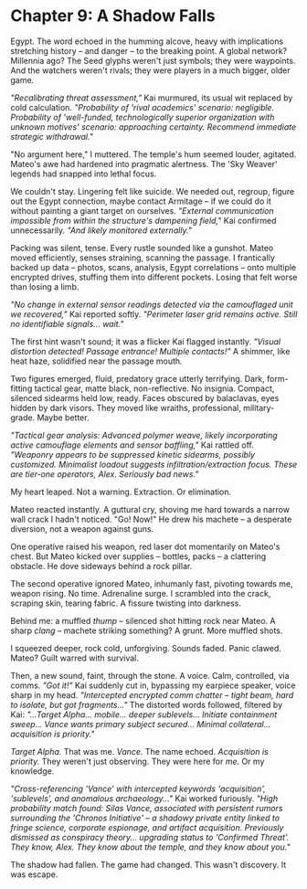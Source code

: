 # Chapter 9: A Shadow Falls

Egypt. The word echoed in the humming alcove, heavy with implications stretching history – and danger – to the breaking point. A global network? Millennia ago? The Seed glyphs weren't just symbols; they were waypoints. And the watchers weren't rivals; they were players in a much bigger, older game.

*"Recalibrating threat assessment,"* Kai murmured, its usual wit replaced by cold calculation. *"Probability of 'rival academics' scenario: negligible. Probability of 'well-funded, technologically superior organization with unknown motives' scenario: approaching certainty. Recommend immediate strategic withdrawal."*

"No argument here," I muttered. The temple's hum seemed louder, agitated. Mateo's awe had hardened into pragmatic alertness. The 'Sky Weaver' legends had snapped into lethal focus.

We couldn't stay. Lingering felt like suicide. We needed out, regroup, figure out the Egypt connection, maybe contact Armitage – if we could do it without painting a giant target on ourselves. *"External communication impossible from within the structure's dampening field,"* Kai confirmed unnecessarily. *"And likely monitored externally."*

Packing was silent, tense. Every rustle sounded like a gunshot. Mateo moved efficiently, senses straining, scanning the passage. I frantically backed up data – photos, scans, analysis, Egypt correlations – onto multiple encrypted drives, stuffing them into different pockets. Losing that felt worse than losing a limb.

*"No change in external sensor readings detected via the camouflaged unit we recovered,"* Kai reported softly. *"Perimeter laser grid remains active. Still no identifiable signals... wait."*

The first hint wasn't sound; it was a flicker Kai flagged instantly. *"Visual distortion detected! Passage entrance! Multiple contacts!"*
A shimmer, like heat haze, solidified near the passage mouth.

Two figures emerged, fluid, predatory grace utterly terrifying. Dark, form-fitting tactical gear, matte black, non-reflective. No insignia. Compact, silenced sidearms held low, ready. Faces obscured by balaclavas, eyes hidden by dark visors. They moved like wraiths, professional, military-grade. Maybe better.

*"Tactical gear analysis: Advanced polymer weave, likely incorporating active camouflage elements and sensor baffling,"* Kai rattled off. *"Weaponry appears to be suppressed kinetic sidearms, possibly customized. Minimalist loadout suggests infiltration/extraction focus. These are tier-one operators, Alex. Seriously bad news."*

My heart leaped. Not a warning. Extraction. Or elimination.

Mateo reacted instantly. A guttural cry, shoving me hard towards a narrow wall crack I hadn't noticed. "Go! Now!" He drew his machete – a desperate diversion, not a weapon against guns.

One operative raised his weapon, red laser dot momentarily on Mateo's chest. But Mateo kicked over supplies – bottles, packs – a clattering obstacle. He dove sideways behind a rock pillar.

The second operative ignored Mateo, inhumanly fast, pivoting towards me, weapon rising. No time. Adrenaline surge. I scrambled into the crack, scraping skin, tearing fabric. A fissure twisting into darkness.

Behind me: a muffled *thump* – silenced shot hitting rock near Mateo. A sharp *clang* – machete striking something? A grunt. More muffled shots.

I squeezed deeper, rock cold, unforgiving. Sounds faded. Panic clawed. Mateo? Guilt warred with survival.

Then, a new sound, faint, through the stone. A voice. Calm, controlled, via comms. *"Got it!"* Kai suddenly cut in, bypassing my earpiece speaker, voice sharp in my head. *"Intercepted encrypted comm chatter – tight beam, hard to isolate, but got fragments..."*
The distorted words followed, filtered by Kai: *"...Target Alpha... mobile... deeper sublevels... Initiate containment sweep... Vance wants primary subject secured... Minimal collateral... acquisition is priority."*

*Target Alpha.* That was me. *Vance.* The name echoed. *Acquisition is priority.* They weren't just observing. They were here for *me*. Or my knowledge.

*"Cross-referencing 'Vance' with intercepted keywords 'acquisition', 'sublevels', and anomalous archaeology..."* Kai worked furiously. *"High probability match found: Silas Vance, associated with persistent rumors surrounding the 'Chronos Initiative' – a shadowy private entity linked to fringe science, corporate espionage, and artifact acquisition. Previously dismissed as conspiracy theory... upgrading status to 'Confirmed Threat'. They know, Alex. They know about the temple, and they know about you."*

The shadow had fallen. The game had changed. This wasn't discovery. It was escape. 